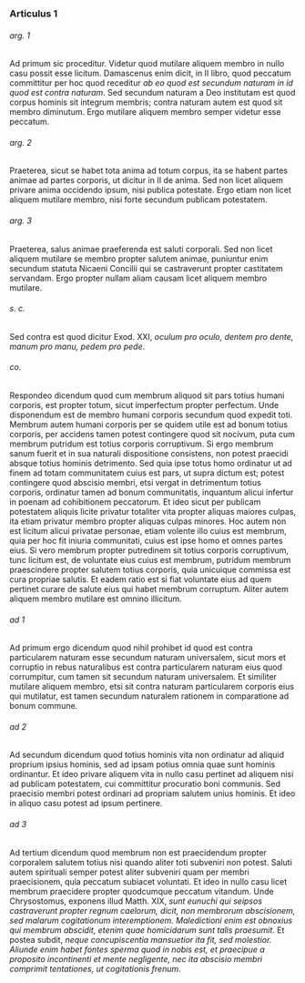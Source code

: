 ### Articulus 1

###### arg. 1
Ad primum sic proceditur. Videtur quod mutilare aliquem membro in nullo casu possit esse licitum. Damascenus enim dicit, in II libro, quod peccatum committitur per hoc quod receditur *ab eo quod est secundum naturam in id quod est contra naturam*. Sed secundum naturam a Deo institutam est quod corpus hominis sit integrum membris; contra naturam autem est quod sit membro diminutum. Ergo mutilare aliquem membro semper videtur esse peccatum.

###### arg. 2
Praeterea, sicut se habet tota anima ad totum corpus, ita se habent partes animae ad partes corporis, ut dicitur in II de anima. Sed non licet aliquem privare anima occidendo ipsum, nisi publica potestate. Ergo etiam non licet aliquem mutilare membro, nisi forte secundum publicam potestatem.

###### arg. 3
Praeterea, salus animae praeferenda est saluti corporali. Sed non licet aliquem mutilare se membro propter salutem animae, puniuntur enim secundum statuta Nicaeni Concilii qui se castraverunt propter castitatem servandam. Ergo propter nullam aliam causam licet aliquem membro mutilare.

###### s. c.
Sed contra est quod dicitur Exod. XXI, *oculum pro oculo, dentem pro dente, manum pro manu, pedem pro pede*.

###### co.
Respondeo dicendum quod cum membrum aliquod sit pars totius humani corporis, est propter totum, sicut imperfectum propter perfectum. Unde disponendum est de membro humani corporis secundum quod expedit toti. Membrum autem humani corporis per se quidem utile est ad bonum totius corporis, per accidens tamen potest contingere quod sit nocivum, puta cum membrum putridum est totius corporis corruptivum. Si ergo membrum sanum fuerit et in sua naturali dispositione consistens, non potest praecidi absque totius hominis detrimento. Sed quia ipse totus homo ordinatur ut ad finem ad totam communitatem cuius est pars, ut supra dictum est; potest contingere quod abscisio membri, etsi vergat in detrimentum totius corporis, ordinatur tamen ad bonum communitatis, inquantum alicui infertur in poenam ad cohibitionem peccatorum. Et ideo sicut per publicam potestatem aliquis licite privatur totaliter vita propter aliquas maiores culpas, ita etiam privatur membro propter aliquas culpas minores. Hoc autem non est licitum alicui privatae personae, etiam volente illo cuius est membrum, quia per hoc fit iniuria communitati, cuius est ipse homo et omnes partes eius. Si vero membrum propter putredinem sit totius corporis corruptivum, tunc licitum est, de voluntate eius cuius est membrum, putridum membrum praescindere propter salutem totius corporis, quia unicuique commissa est cura propriae salutis. Et eadem ratio est si fiat voluntate eius ad quem pertinet curare de salute eius qui habet membrum corruptum. Aliter autem aliquem membro mutilare est omnino illicitum.

###### ad 1
Ad primum ergo dicendum quod nihil prohibet id quod est contra particularem naturam esse secundum naturam universalem, sicut mors et corruptio in rebus naturalibus est contra particularem naturam eius quod corrumpitur, cum tamen sit secundum naturam universalem. Et similiter mutilare aliquem membro, etsi sit contra naturam particularem corporis eius qui mutilatur, est tamen secundum naturalem rationem in comparatione ad bonum commune.

###### ad 2
Ad secundum dicendum quod totius hominis vita non ordinatur ad aliquid proprium ipsius hominis, sed ad ipsam potius omnia quae sunt hominis ordinantur. Et ideo privare aliquem vita in nullo casu pertinet ad aliquem nisi ad publicam potestatem, cui committitur procuratio boni communis. Sed praecisio membri potest ordinari ad propriam salutem unius hominis. Et ideo in aliquo casu potest ad ipsum pertinere.

###### ad 3
Ad tertium dicendum quod membrum non est praecidendum propter corporalem salutem totius nisi quando aliter toti subveniri non potest. Saluti autem spirituali semper potest aliter subveniri quam per membri praecisionem, quia peccatum subiacet voluntati. Et ideo in nullo casu licet membrum praecidere propter quodcumque peccatum vitandum. Unde Chrysostomus, exponens illud Matth. XIX, *sunt eunuchi qui seipsos castraverunt propter regnum caelorum, dicit, non membrorum abscisionem, sed malarum cogitationum interemptionem. Maledictioni enim est obnoxius qui membrum abscidit, etenim quae homicidarum sunt talis praesumit*. Et postea subdit, *neque concupiscentia mansuetior ita fit, sed molestior. Aliunde enim habet fontes sperma quod in nobis est, et praecipue a proposito incontinenti et mente negligente, nec ita abscisio membri comprimit tentationes, ut cogitationis frenum*.


